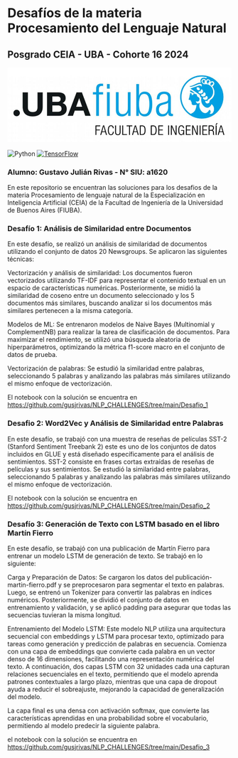 # Desafíos de la materia Procesamiento del Lenguaje Natural
## Posgrado CEIA - UBA - Cohorte 16 2024

![Texto alternativo](logoFIUBA.jpg)


![Python](https://img.shields.io/badge/python-3.11%2B-blue.svg)
[![TensorFlow](https://img.shields.io/badge/TensorFlow-2.17%2B-orange.svg)](https://www.tensorflow.org/install)
### Alumno: Gustavo Julián Rivas - N° SIU: a1620

En este repositorio se encuentran las soluciones para los desafios de la materia Procesamiento de lenguaje natural de la Especialización en Inteligencia Artificial (CEIA) de la Facultad de Ingeniería de la Universidad de Buenos Aires (FIUBA).

### Desafío 1: Análisis de Similaridad entre Documentos
En este desafío, se realizó un análisis de similaridad de documentos utilizando el conjunto de datos 20 Newsgroups. Se aplicaron las siguientes técnicas:

Vectorización y análisis de similaridad: Los documentos fueron vectorizados utilizando TF-IDF para representar el contenido textual en un espacio de características numéricas. Posteriormente, se midió la similaridad de coseno entre un documento seleccionado y los 5 documentos más similares, buscando analizar si los documentos más similares pertenecen a la misma categoría.

Modelos de ML: Se entrenaron modelos de Naive Bayes (Multinomial y ComplementNB) para realizar la tarea de clasificación de documentos. Para maximizar el rendimiento, se utilizó una búsqueda aleatoria de hiperparámetros, optimizando la métrica f1-score macro en el conjunto de datos de prueba.

Vectorización de palabras: Se estudió la similaridad entre palabras, seleccionando 5 palabras y analizando las palabras más similares utilizando el mismo enfoque de vectorización.

El notebook con la solución se encuentra en  https://github.com/gusjrivas/NLP_CHALLENGES/tree/main/Desafio_1

### Desafio 2: Word2Vec y Análisis de Similaridad entre Palabras
En este desafío, se trabajó con una muestra de reseñas de películas SST-2 (Stanford Sentiment Treebank 2) este es uno de los conjuntos de datos incluidos en GLUE y está diseñado específicamente para el análisis de sentimientos. SST-2 consiste en frases cortas extraídas de reseñas de películas y sus sentimientos. Se estudió la similaridad entre palabras, seleccionando 5 palabras y analizando las palabras más similares utilizando el mismo enfoque de vectorización.

El notebook con la solución se encuentra en  https://github.com/gusjrivas/NLP_CHALLENGES/tree/main/Desafio_2


### Desafío 3: Generación de Texto con LSTM basado en el libro Martín Fierro
En este desafío, se trabajó con una publicación de Martín Fierro para entrenar un modelo LSTM de generación de texto. Se trabajó en lo siguiente:

Carga y Preparación de Datos: Se cargaron los datos del publicación-martin-fierro.pdf y se preprocesaron para segmentar el texto en palabras. Luego, se entrenó un Tokenizer para convertir las palabras en índices numéricos. Posteriormente, se dividió el conjunto de datos en entrenamiento y validación, y se aplicó padding para asegurar que todas las secuencias tuvieran la misma longitud.

Entrenamiento del Modelo LSTM: Este modelo NLP utiliza una arquitectura secuencial con embeddings y LSTM para procesar texto, optimizado para tareas como generación y predicción de palabras en secuencia. Comienza con una capa de embeddings que convierte cada palabra en un vector denso de 16 dimensiones, facilitando una representación numérica del texto. A continuación, dos capas LSTM con 32 unidades cada una capturan relaciones secuenciales en el texto, permitiendo que el modelo aprenda patrones contextuales a largo plazo, mientras que una capa de dropout ayuda a reducir el sobreajuste, mejorando la capacidad de generalización del modelo.

La capa final es una densa con activación softmax, que convierte las características aprendidas en una probabilidad sobre el vocabulario, permitiendo al modelo predecir la siguiente palabra. 

el notebook con la solución se encuentra en  https://github.com/gusjrivas/NLP_CHALLENGES/tree/main/Desafio_3



